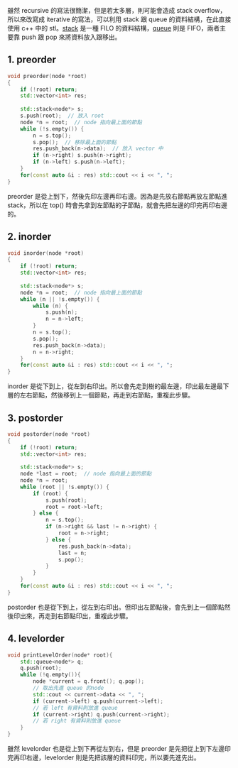 雖然 recursive 的寫法很簡潔，但是若太多層，則可能會造成 stack overflow，所以來改寫成 iterative 的寫法，可以利用 stack 跟 queue 的資料結構，在此直接使用 c++ 中的 stl。[stack](https://github.com/JrPhy/DS-AL/blob/master/Stack_and_Queue/Stack-%E5%A0%86%E7%96%8A.md) 是一種 FILO 的資料結構，[queue](https://github.com/JrPhy/DS-AL/blob/master/Stack_and_Queue/Queue-%E4%BD%87%E5%88%97.md) 則是 FIFO，兩者主要靠 push 跟 pop 來將資料放入跟移出。
## 1. preorder
```cpp
void preorder(node *root) 
{
    if (!root) return;
    std::vector<int> res;
    
    std::stack<node*> s;
    s.push(root);  // 放入 root
    node *n = root;  // node 指向最上面的節點
    while (!s.empty()) {
        n = s.top();
        s.pop();  // 移除最上面的節點
        res.push_back(n->data);  // 放入 vector 中
        if (n->right) s.push(n->right);
        if (n->left) s.push(n->left);
    }
    for(const auto &i : res) std::cout << i << ", ";
}
```
preorder 是從上到下，然後先印左邊再印右邊。因為是先放右節點再放左節點進 stack，所以在 top() 時會先拿到左節點的子節點，就會先把左邊的印完再印右邊的。
## 2. inorder
```cpp
void inorder(node *root) 
{
    if (!root) return;
    std::vector<int> res;
    
    std::stack<node*> s;
    node *n = root;  // node 指向最上面的節點
    while (n || !s.empty()) {
        while (n) {
            s.push(n);
            n = n->left;
        }
        n = s.top();
        s.pop();
        res.push_back(n->data);
        n = n->right;
    }
    for(const auto &i : res) std::cout << i << ", ";
}
```
inorder 是從下到上，從左到右印出。所以會先走到樹的最左邊，印出最左邊最下層的左右節點，然後移到上一個節點，再走到右節點，重複此步驟。
## 3. postorder
```cpp
void postorder(node *root) 
{
    if (!root) return;
    std::vector<int> res;
    
    std::stack<node*> s;
    node *last = root;  // node 指向最上面的節點
    node *n = root;
    while (root || !s.empty()) {
        if (root) {
            s.push(root);
            root = root->left;
        } else {
            n = s.top();
            if (n->right && last != n->right) {
                root = n->right;
            } else {
                res.push_back(n->data);
                last = n;
                s.pop();
            }
        }
    }
    for(const auto &i : res) std::cout << i << ", ";
}
```
postorder 也是從下到上，從左到右印出。但印出左節點後，會先到上一個節點然後印出來，再走到右節點印出，重複此步驟。
## 4. levelorder
```cpp
void printLevelOrder(node* root){
    std::queue<node*> q;
    q.push(root);
    while (!q.empty()){
        node *current = q.front(); q.pop();      
        // 取出先進 queue 的node
        std::cout << current->data << ", ";
        if (current->left) q.push(current->left);
        // 若 left 有資料則放進 queue
        if (current->right) q.push(current->right);
        // 若 right 有資料則放進 queue
    }
}
```
雖然 levelorder 也是從上到下再從左到右，但是 preorder 是先把從上到下左邊印完再印右邊，levelorder 則是先把該層的資料印完，所以要先進先出。

